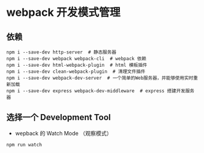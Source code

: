 # webpack 开发模式管理

## 依赖
```
npm i --save-dev http-server  # 静态服务器
npm i --save-dev webpack webpack-cli  # webpack 依赖
npm i --save-dev html-webpack-plugin  # html 模板插件
npm i --save-dev clean-webpack-plugin  # 清理文件插件
npm i --save-dev webpack-dev-server  # 一个简单的Web服务器，并能够使用实时重新加载
npm i --save-dev express webpack-dev-middleware  # express 搭建开发服务器
```

## 选择一个 Development Tool
- wepback 的 Watch Mode （观察模式）
```
npm run watch
```